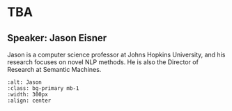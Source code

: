 # TBA


## Speaker: Jason Eisner

Jason is a computer science professor at Johns Hopkins University, and his research focuses on novel NLP methods. He is also the Director of Research at Semantic Machines.

```{image} ../img/jason.jpeg
:alt: Jason
:class: bg-primary mb-1
:width: 300px
:align: center
```